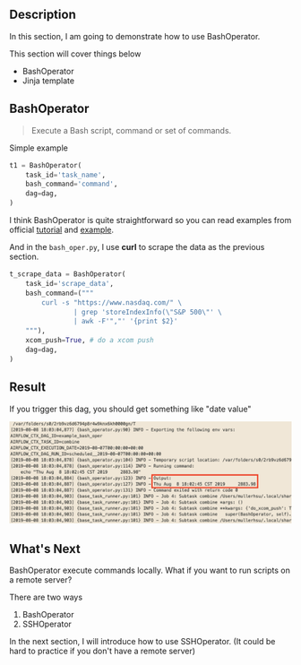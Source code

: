 Description
------------
In this section, I am going to demonstrate how to use BashOperator.

This section will cover things below
- BashOperator
- Jinja template


BashOperator
------------
>  Execute a Bash script, command or set of commands.

Simple example

```python
t1 = BashOperator(
    task_id='task_name',
    bash_command='command',
    dag=dag,
)
```

I think BashOperator is quite straightforward so you can read examples from official [tutorial](https://github.com/apache/airflow/blob/master/airflow/example_dags/tutorial.py) and [example](https://github.com/apache/airflow/blob/master/airflow/example_dags/example_bash_operator.py).


And in the `bash_oper.py`, I use **curl** to scrape the data as the previous section.

```python
t_scrape_data = BashOperator(
    task_id='scrape_data',
    bash_command=("""
        curl -s "https://www.nasdaq.com/" \
                | grep 'storeIndexInfo(\"S&P 500\"' \
                | awk -F'","' '{print $2}'
    """),
    xcom_push=True, # do a xcom push
    dag=dag,
)
```

Result
------------
If you trigger this dag, you should get something like "date value"

![img](imgs/bash.png)



What's Next
------------
BashOperator execute commands locally. What if you want to run scripts on a remote server?

There are two ways
1. BashOperator
2. SSHOperator

In the next section, I will introduce how to use SSHOperator.
(It could be hard to practice if you don't have a remote server)
